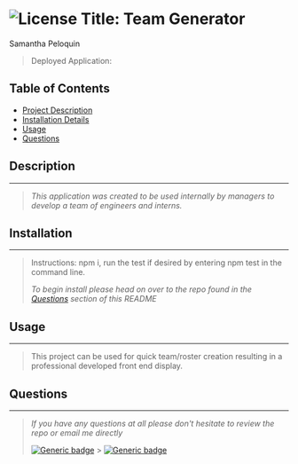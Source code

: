 # ![License](https://img.shields.io/badge/license-NONE-green.svg) Title: Team Generator

Samantha Peloquin

> Deployed Application:

## Table of Contents

- [Project Description](#description)
- [Installation Details](#installation)
- [Usage](#usage)
- [Questions](#questions)

## Description

---

> _This application was created to be used internally by managers to develop a team of engineers and interns._

## Installation

---

> Instructions: npm i, run the test if desired by entering npm test in the command line.
>
> _To begin install please head on over to the repo found in the [Questions](#questions) section of this README_

## Usage

---

> This project can be used for quick team/roster creation resulting in a professional developed front end display.

## Questions

---

> _If you have any questions at all please don't hesitate to review the repo or email me directly_
>
> [![Generic badge](https://img.shields.io/badge/Github-dodgerblue.svg)](https://github.com/speloqu24) > [![Generic badge](https://img.shields.io/badge/Email-dodgerblue.svg)](mailto:speloqu24@gmail.com)
